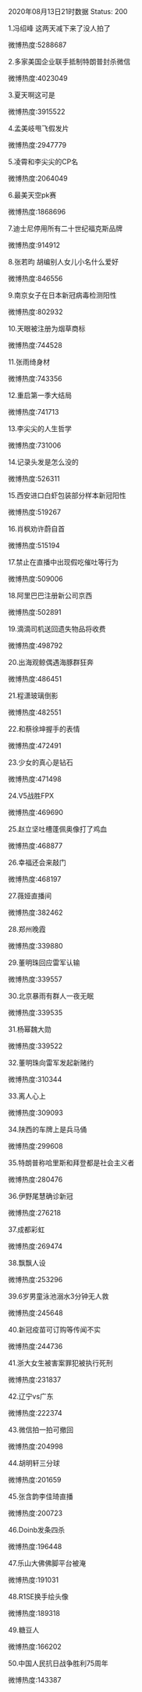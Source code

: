2020年08月13日21时数据
Status: 200

1.冯绍峰 这两天减下来了没人拍了

微博热度:5288687

2.多家美国企业联手抵制特朗普封杀微信

微博热度:4023049

3.夏天啊这可是

微博热度:3915522

4.孟美岐甩飞假发片

微博热度:2947779

5.凌霄和李尖尖的CP名

微博热度:2064049

6.最美天空pk赛

微博热度:1868696

7.迪士尼停用所有二十世纪福克斯品牌

微博热度:914912

8.张若昀 胡编别人女儿小名什么爱好

微博热度:846556

9.南京女子在日本新冠病毒检测阳性

微博热度:802932

10.天眼被注册为烟草商标

微博热度:744528

11.张雨绮身材

微博热度:743356

12.重启第一季大结局

微博热度:741713

13.李尖尖的人生哲学

微博热度:731006

14.记录头发是怎么没的

微博热度:526311

15.西安进口白虾包装部分样本新冠阳性

微博热度:519267

16.肖枫劝许蔚自首

微博热度:515194

17.禁止在直播中出现假吃催吐等行为

微博热度:509006

18.阿里巴巴注册新公司京西

微博热度:502891

19.滴滴司机送回遗失物品将收费

微博热度:498792

20.出海观鲸偶遇海豚群狂奔

微博热度:486451

21.程潇玻璃倒影

微博热度:482551

22.和蔡徐坤握手的表情

微博热度:472491

23.少女的真心是钻石

微博热度:471498

24.V5战胜FPX

微博热度:469690

25.赵立坚吐槽蓬佩奥像打了鸡血

微博热度:468877

26.幸福还会来敲门

微博热度:468197

27.薇娅直播间

微博热度:382462

28.郑州晚霞

微博热度:339880

29.董明珠回应雷军认输

微博热度:339557

30.北京暴雨有群人一夜无眠

微博热度:339535

31.杨幂魏大勋

微博热度:339522

32.董明珠向雷军发起新赌约

微博热度:310344

33.离人心上

微博热度:309093

34.陕西的车牌上是兵马俑

微博热度:299608

35.特朗普称哈里斯和拜登都是社会主义者

微博热度:280476

36.伊野尾慧确诊新冠

微博热度:276218

37.成都彩虹

微博热度:269474

38.飘飘人设

微博热度:253296

39.6岁男童泳池溺水3分钟无人救

微博热度:245648

40.新冠疫苗可订购等传闻不实

微博热度:244736

41.浙大女生被害案罪犯被执行死刑

微博热度:231837

42.辽宁vs广东

微博热度:222374

43.微信拍一拍可撤回

微博热度:204998

44.胡明轩三分球

微博热度:201659

45.张含韵李佳琦直播

微博热度:200723

46.Doinb发条四杀

微博热度:196448

47.乐山大佛佛脚平台被淹

微博热度:191031

48.R1SE换手绘头像

微博热度:189318

49.糖豆人

微博热度:166202

50.中国人民抗日战争胜利75周年

微博热度:143387

